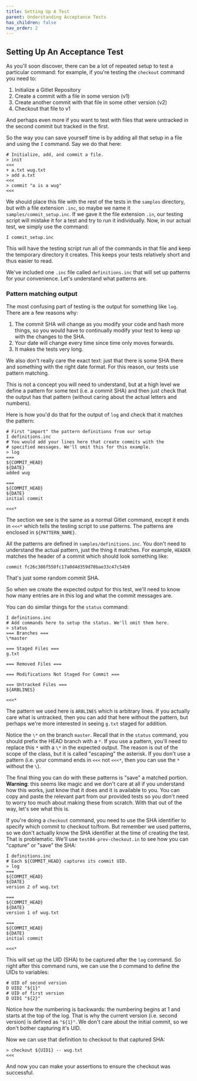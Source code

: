 ```yaml
---
title: Setting Up A Test
parent: Understanding Acceptance Tests
has_children: false
nav_order: 2
---
```


## Setting Up An Acceptance Test

As you'll soon discover, there can be a lot of repeated setup to test a
particular command: for example, if you're testing the `checkout` command you
need to:

1. Initialize a Gitlet Repository
2. Create a commit with a file in some version (v1)
3. Create another commit with that file in some other version (v2)
4. Checkout that file to v1

And perhaps even more if you want to test with files that were untracked in the
second commit but tracked in the first.

So the way you can save yourself time is by adding all that setup in a file and
using the `I` command. Say we do that here:

    # Initialize, add, and commit a file.
    > init
    <<<
    + a.txt wug.txt
    > add a.txt
    <<<
    > commit "a is a wug"
    <<<

We should place this file with the rest of the tests in the `samples` directory,
but with a file extension `.inc`, so maybe we name it
`samples/commit_setup.inc`. If we gave it the file extension `.in`, our testing
script will mistake it for a test and try to run it individually. Now, in our
actual test, we simply use the command:

    I commit_setup.inc

This will have the testing script run all of the commands in that file and keep
the temporary directory it creates. This keeps your tests relatively short and
thus easier to read.

We've included one `.inc` file called `definitions.inc` that will set up
patterns for your convenience. Let's understand what patterns are.

### Pattern matching output

The most confusing part of testing is the output for something like `log`. There
are a few reasons why:

1. The commit SHA will change as you modify your code and hash more things, so
   you would have to continually modify your test to keep up with the changes to
   the SHA.
2. Your date will change every time since time only moves forwards.
3. It makes the tests very long.

We also don't really care the exact text: just that there is some SHA there and
something with the right date format. For this reason, our tests use pattern
matching.

This is not a concept you will need to understand, but at a high level we define
a pattern for some text (i.e. a commit SHA) and then just check that the output
has that pattern (without caring about the actual letters and numbers).

Here is how you'd do that for the output of `log` and check that it matches the
pattern:

    # First "import" the pattern definitions from our setup
    I definitions.inc
    # You would add your lines here that create commits with the
    # specified messages. We'll omit this for this example.
    > log
    ===
    ${COMMIT_HEAD}
    ${DATE}
    added wug

    ===
    ${COMMIT_HEAD}
    ${DATE}
    initial commit

    <<<*

The section we see is the same as a normal Gitlet command, except it ends in
`<<<*` which tells the testing script to use patterns. The patterns are enclosed
in `${PATTERN_NAME}`.

All the patterns are defined in `samples/definitions.inc`. You don't need to
understand the actual pattern, just the thing it matches. For example, `HEADER`
matches the header of a commit which should look something like:

    commit fc26c386f550fc17a0d4d359d70bae33c47c54b9

That's just some random commit SHA.

So when we create the expected output for this test, we'll need to know how many
entries are in this log and what the commit messages are.

You can do similar things for the `status` command:

    I definitions.inc
    # Add commands here to setup the status. We'll omit them here.
    > status
    === Branches ===
    \*master

    === Staged Files ===
    g.txt

    === Removed Files ===

    === Modifications Not Staged For Commit ===

    === Untracked Files ===
    ${ARBLINES}

    <<<*

The pattern we used here is `ARBLINES` which is arbitrary lines. If you actually
care what is untracked, then you can add that here without the pattern, but
perhaps we're more interested in seeing `g.txt` staged for addition.

Notice the `\*` on the branch `master`. Recall that in the `status` command, you
should prefix the HEAD branch with a `*`. If you use a pattern, you'll need to
replace this `*` with a `\*` in the expected output. The reason is out of the
scope of the class, but it is called "escaping" the asterisk. If you don't use a
pattern (i.e.  your command ends in `<<<` not `<<<*`, then you can use the `*`
without the `\`).

The final thing you can do with these patterns is "save" a matched portion.
**Warning**: this seems like magic and we don't care at all if you understand how
this works, just know that it does and it is available to you. You can copy and
paste the relevant part from our provided tests so you don't need to worry too
much about making these from scratch. With that out of the way, let's see what
this is.

If you're doing a `checkout` command, you need to use the SHA identifier to
specify which commit to checkout to/from. But remember we used patterns, so we
don't actually know the SHA identifier at the time of creating the test. That is
problematic. We'll use `test04-prev-checkout.in` to see how you can "capture" or "save" the SHA:

    I definitions.inc
    # Each ${COMMIT_HEAD} captures its commit UID.
    > log
    ===
    ${COMMIT_HEAD}
    ${DATE}
    version 2 of wug.txt

    ===
    ${COMMIT_HEAD}
    ${DATE}
    version 1 of wug.txt

    ===
    ${COMMIT_HEAD}
    ${DATE}
    initial commit

    <<<*

This will set up the UID (SHA) to be captured after the `log` command. So right
after this command runs, we can use the `D` command to define the UIDs to
variables:

    # UID of second version
    D UID2 "${1}"
    # UID of first version
    D UID1 "${2}"

Notice how the numbering is backwards: the numbering begins at 1 and starts at
the top of the log. That is why the current version (i.e. second version) is
defined as `"${1}"`. We don't care about the initial commit, so we don't bother
capturing it's UID.

Now we can use that definition to checkout to that captured SHA:

    > checkout ${UID1} -- wug.txt
    <<<

And now you can make your assertions to ensure the checkout was successful.
